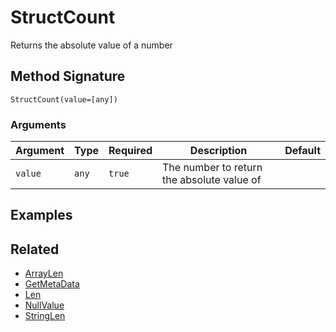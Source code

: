 # StructCount

Returns the absolute value of a number

## Method Signature

```
StructCount(value=[any])
```

### Arguments

| Argument | Type  | Required | Description                                | Default |
| -------- | ----- | -------- | ------------------------------------------ | ------- |
| `value`  | `any` | `true`   | The number to return the absolute value of |         |

## Examples

## Related

* [ArrayLen](arraylen.md)
* [GetMetaData](getmetadata.md)
* [Len](len.md)
* [NullValue](nullvalue.md)
* [StringLen](stringlen.md)
